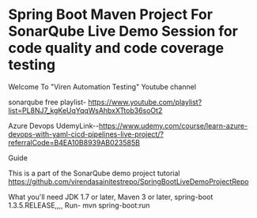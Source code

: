 # Spring Boot Maven Project For SonarQube Live Demo Session for code quality and code coverage testing
Welcome To "Viren Automation Testing"  Youtube channel 

sonarqube free playlist- https://www.youtube.com/playlist?list=PL8NJ7_kgKeUqYqqWsAhbxXTtob36soOt2

Azure Devops UdemyLink--https://www.udemy.com/course/learn-azure-devops-with-yaml-cicd-pipelines-live-project/?referralCode=B4EA10B8939AB023585B





Guide

This is a part of the SonarQube demo project tutorial  https://github.com/virendasainitestrepo/SpringBootLiveDemoProjectRepo

What you'll need
    JDK 1.7 or later,
    Maven 3 or later,
    spring-boot 1.3.5.RELEASE,,,,
Run-
    mvn spring-boot:run
